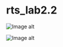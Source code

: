 # rts_lab2.2

![Image alt](https://github.com/{dmitriykovalenk0}/{rts_lab2.2}/raw/{master}/Xt.png)

![Image alt](https://github.com/{dmitriykovalenk0}/{rts_lab2.2}/raw/{master}/F.png)
